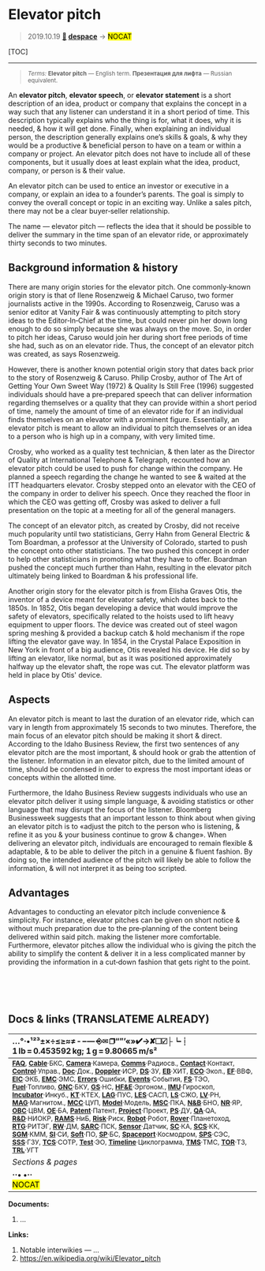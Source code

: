 # Elevator pitch
> 2019.10.19 **[🚀](../index/index.md) [despace](index.md)** → **[](.md)** <mark>NOCAT</mark>

[TOC]

---

> <small>*Terms:* **Elevator pitch** — English term. **Презентация для лифта** — Russian equivalent.</small>

An **elevator pitch**, **elevator speech**, or **elevator statement** is a short description of an idea, product or company that explains the concept in a way such that any listener can understand it in a short period of time. This description typically explains who the thing is for, what it does, why it is needed, & how it will get done. Finally, when explaining an individual person, the description generally explains one’s skills & goals, & why they would be a productive & beneficial person to have on a team or within a company or project. An elevator pitch does not have to include all of these components, but it usually does at least explain what the idea, product, company, or person is & their value.

An elevator pitch can be used to entice an investor or executive in a company, or explain an idea to a founder’s parents. The goal is simply to convey the overall concept or topic in an exciting way. Unlike a sales pitch, there may not be a clear buyer‑seller relationship.

The name — elevator pitch — reflects the idea that it should be possible to deliver the summary in the time span of an elevator ride, or approximately thirty seconds to two minutes.



## Background information & history
There are many origin stories for the elevator pitch. One commonly‑known origin story is that of Ilene Rosenzweig & Michael Caruso, two former journalists active in the 1990s. According to Rosenzweig, Caruso was a senior editor at Vanity Fair & was continuously attempting to pitch story ideas to the Editor‑In‑Chief at the time, but could never pin her down long enough to do so simply because she was always on the move. So, in order to pitch her ideas, Caruso would join her during short free periods of time she had, such as on an elevator ride. Thus, the concept of an elevator pitch was created, as says Rosenzweig.

However, there is another known potential origin story that dates back prior to the story of Rosenzweig & Caruso. Philip Crosby, author of The Art of Getting Your Own Sweet Way (1972) & Quality Is Still Free (1996) suggested individuals should have a pre‑prepared speech that can deliver information regarding themselves or a quality that they can provide within a short period of time, namely the amount of time of an elevator ride for if an individual finds themselves on an elevator with a prominent figure. Essentially, an elevator pitch is meant to allow an individual to pitch themselves or an idea to a person who is high up in a company, with very limited time.

Crosby, who worked as a quality test technician, & then later as the Director of Quality at International Telephone & Telegraph, recounted how an elevator pitch could be used to push for change within the company. He planned a speech regarding the change he wanted to see & waited at the ITT headquarters elevator. Crosby stepped onto an elevator with the CEO of the company in order to deliver his speech. Once they reached the floor in which the CEO was getting off, Crosby was asked to deliver a full presentation on the topic at a meeting for all of the general managers.

The concept of an elevator pitch, as created by Crosby, did not receive much popularity until two statisticians, Gerry Hahn from General Electric & Tom Boardman, a professor at the University of Colorado, started to push the concept onto other statisticians. The two pushed this concept in order to help other statisticians in promoting what they have to offer. Boardman pushed the concept much further than Hahn, resulting in the elevator pitch ultimately being linked to Boardman & his professional life.

Another origin story for the elevator pitch is from Elisha Graves Otis, the inventor of a device meant for elevator safety, which dates back to the 1850s. In 1852, Otis began developing a device that would improve the safety of elevators, specifically related to the hoists used to lift heavy equipment to upper floors. The device was created out of steel wagon spring meshing & provided a backup catch & hold mechanism if the rope lifting the elevator gave way. In 1854, in the Crystal Palace Exposition in New York in front of a big audience, Otis revealed his device. He did so by lifting an elevator, like normal, but as it was positioned approximately halfway up the elevator shaft, the rope was cut. The elevator platform was held in place by Otis' device.



## Aspects
An elevator pitch is meant to last the duration of an elevator ride, which can vary in length from approximately 15 seconds to two minutes. Therefore, the main focus of an elevator pitch should be making it short & direct. According to the Idaho Business Review, the first two sentences of any elevator pitch are the most important, & should hook or grab the attention of the listener. Information in an elevator pitch, due to the limited amount of time, should be condensed in order to express the most important ideas or concepts within the allotted time.

Furthermore, the Idaho Business Review suggests individuals who use an elevator pitch deliver it using simple language, & avoiding statistics or other language that may disrupt the focus of the listener. Bloomberg Businessweek suggests that an important lesson to think about when giving an elevator pitch is to «adjust the pitch to the person who is listening, & refine it as you & your business continue to grow & change». When delivering an elevator pitch, individuals are encouraged to remain flexible & adaptable, & to be able to deliver the pitch in a genuine & fluent fashion. By doing so, the intended audience of the pitch will likely be able to follow the information, & will not interpret it as being too scripted.



## Advantages

Advantages to conducting an elevator pitch include convenience & simplicity. For instance, elevator pitches can be given on short notice & without much preparation due to the pre‑planning of the content being delivered within said pitch. making the listener more comfortable. Furthermore, elevator pitches allow the individual who is giving the pitch the ability to simplify the content & deliver it in a less complicated manner by providing the information in a cut‑down fashion that gets right to the point.



<br><br><br>

<p style="page-break-after:always"> </p>

## Docs & links (TRANSLATEME ALREADY)
|…°·•¹²³±×÷≤≥≈≠ ‑ −— ⎆✉ ❐“”’«»✔→✘☐☑├┕┆ 1 lb = 0.453592 kg; 1 g = 9.80665 m/s²|
|:--|
|<small>**[FAQ](faq.md)**, **[Cable](cable.md)**·БКС, **[Camera](camera.md)**·Камера, **[Comms](comms.md)**·Радиосв., **[Contact](contact.md)**·Контакт, **[Control](control.md)**·Управ., **[Doc](doc.md)**·Док., **[Doppler](doppler.md)**·ИСР, **[DS](ds.md)**·ЗУ, **[EB](eb.md)**·ХИТ, **[ECO](ecology.md)**·Экол., **[EF](ef.md)**·ВВФ, **[ElC](elc.md)**·ЭКБ, **[EMC](emc.md)**·ЭМС, **[Errors](error.md)**·Ошибки, **[Events](event.md)**·События, **[FS](fs.md)**·ТЭО, **[Fuel](fuel.md)**·Топливо, **[GNC](gnc.md)**·БКУ, **[GS](scs.md)**·НС, **[HF&E](hfe.md)**·Эргоном., **[IMU](imu.md)**·Гироскоп, **[Incubator](incubator.md)**·Инкуб., **[KT](kt.md)**·КТЕХ, **[LAG](lag.md)**·ПУC, **[LES](les.md)**·САСП, **[LS](ls.md)**·СЖО, **[LV](lv.md)**·РН, **[MAG](mag.md)**·Магнитом., **[MCC](mcc.md)**·ЦУП, **[Model](model.md)**·Модель, **[MSC](sc.md)**·ПКА, **[N&B](nnb.md)**·БНО, **[NR](nr.md)**·ЯР, **[OBC](obc.md)**·ЦВМ, **[OE](oe.md)**·БА, **[Patent](патент.md)**·Патент, **[Project](project.md)**·Проект, **[PS](ps.md)**·ДУ, **[QA](quality.md)**·QA, **[R&D](rnd.md)**·НИОКР, **[RAMS](rams.md)**·НиБ, **[Risk](risk.md)**·Риск, **[Robot](robotics.md)**·Робот, **[Rover](rover.md)**·Планетоход, **[RTG](rtg.md)**·РИТЭГ, **[RW](rw.md)**·ДМ, **[SARC](sarc.md)**·ПСК, **[Sensor](sensor.md)**·Датчик, **[SC](sc.md)**·КА, **[SCS](scs.md)**·КК, **[SGM](sgm.md)**·КММ, **[SI](si.md)**·СИ, **[Soft](soft.md)**·ПО, **[SP](sp.md)**·БС, **[Spaceport](spaceport.md)**·Космодром, **[SPS](sps.md)**·СЭС, **[SSS](sss.md)**·ГЗУ, **[TCS](tcs.md)**·СОТР, **[Test](test.md)**·ЭО, **[Timeline](timeline.md)**·Циклограмма, **[TMS](tms.md)**·ТМС, **[TOR](tor.md)**·ТЗ, **[TRL](trl.md)**·УГТ</small>|
|*Sections & pages*|
|**··• [](.md) •··**<br> <mark>NOCAT</mark> |

**Documents:**

   1. …

**Links:**

   1. Notable interwikies — …
   1. <https://en.wikipedia.org/wiki/Elevator_pitch>
